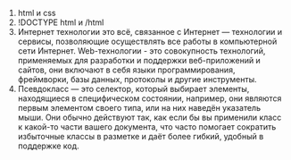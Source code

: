 1. html и css
2. !DOCTYPE html и /html
3. Интернет технологии это всё, связанное с Интернет — технологии и сервисы, позволяющие осуществлять все работы в компьютерной сети Интернет.
   Web-технологии - это совокупность технологий, применяемых для разработки и поддержки веб-приложений и сайтов, они включают в себя языки программирования, фреймворки, базы данных, протоколы и другие инструменты.
5. Псевдокласс — это селектор, который выбирает элементы, находящиеся в специфическом состоянии, например, они являются первым элементом своего типа, или на них наведён указатель мыши. Они обычно действуют так, как если бы вы применили класс к какой-то части вашего документа, что часто помогает сократить избыточные классы в разметке и даёт более гибкий, удобный в поддержке код.
